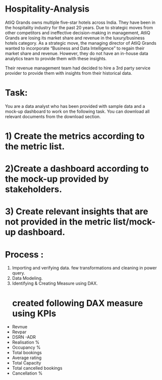 # Hospitality-Analysis
AtliQ Grands owns multiple five-star hotels across India. They have been in the hospitality industry for the past 20 years. Due to strategic moves from other competitors and ineffective decision-making in management, AtliQ Grands are losing its market share and revenue in the luxury/business hotels category. As a strategic move, the managing director of AtliQ Grands wanted to incorporate “Business and Data Intelligence” to regain their market share and revenue. However, they do not have an in-house data analytics team to provide them with these insights.

Their revenue management team had decided to hire a 3rd party service provider to provide them with insights from their historical data.

# Task:  

You are a data analyst who has been provided with sample data and a mock-up dashboard to work on the following task. You can download all relevant documents from the download section.
# 1) Create the metrics according to the metric list.
# 2)Create a dashboard according to the mock-up provided by stakeholders.
# 3) Create relevant insights that are not provided in the metric list/mock-up dashboard.

# Process : 
1) Importing and verifying data. few transformations and cleaning in power query.
2) Data Modeling.
3) Identifying & Creating Measure using DAX.
   # created following DAX measure using KPIs
- Revnue
- Revpar
- DSRN
-ADR
- Realisation %
- Occupancy %
- Total bookings 
- Average rating
- Total Capacity
- Total cancelled bookings 
- Cancellation %
   


